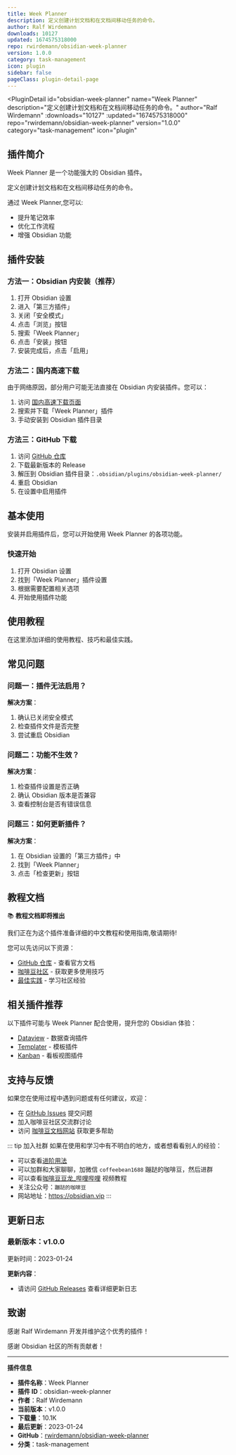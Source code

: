 ```yaml
---
title: Week Planner
description: 定义创建计划文档和在文档间移动任务的命令。
author: Ralf Wirdemann
downloads: 10127
updated: 1674575318000
repo: rwirdemann/obsidian-week-planner
version: 1.0.0
category: task-management
icon: plugin
sidebar: false
pageClass: plugin-detail-page
---
```


<PluginDetail
  id="obsidian-week-planner"
  name="Week Planner"
  description="定义创建计划文档和在文档间移动任务的命令。"
  author="Ralf Wirdemann"
  :downloads="10127"
  :updated="1674575318000"
  repo="rwirdemann/obsidian-week-planner"
  version="1.0.0"
  category="task-management"
  icon="plugin"
>

<!-- AUTO_GENERATED_START -->
## 插件简介

Week Planner 是一个功能强大的 Obsidian 插件。

定义创建计划文档和在文档间移动任务的命令。

通过 Week Planner,您可以:

- 提升笔记效率
- 优化工作流程
- 增强 Obsidian 功能

<!-- AUTO_GENERATED_END -->

<!-- AUTO_GENERATED_START -->
## 插件安装

### 方法一：Obsidian 内安装（推荐）

1. 打开 Obsidian 设置
2. 进入「第三方插件」
3. 关闭「安全模式」
4. 点击「浏览」按钮
5. 搜索「Week Planner」
6. 点击「安装」按钮
7. 安装完成后，点击「启用」

### 方法二：国内高速下载

由于网络原因，部分用户可能无法直接在 Obsidian 内安装插件。您可以：

1. 访问 [国内高速下载页面](/zh/documentation/obsidian-plugins-download.html)
2. 搜索并下载「Week Planner」插件
3. 手动安装到 Obsidian 插件目录

### 方法三：GitHub 下载

1. 访问 [GitHub 仓库](https://github.com/rwirdemann/obsidian-week-planner)
2. 下载最新版本的 Release
3. 解压到 Obsidian 插件目录：`.obsidian/plugins/obsidian-week-planner/`
4. 重启 Obsidian
5. 在设置中启用插件

## 基本使用

安装并启用插件后，您可以开始使用 Week Planner 的各项功能。

### 快速开始

1. 打开 Obsidian 设置
2. 找到「Week Planner」插件设置
3. 根据需要配置相关选项
4. 开始使用插件功能

<!-- AUTO_GENERATED_END -->

<!-- CUSTOM_CONTENT_START:tutorial -->
## 使用教程

在这里添加详细的使用教程、技巧和最佳实践。

<!-- CUSTOM_CONTENT_END:tutorial -->

<!-- SHARED_CONTENT_START -->
## 常见问题

### 问题一：插件无法启用？

**解决方案**：
1. 确认已关闭安全模式
2. 检查插件文件是否完整
3. 尝试重启 Obsidian

### 问题二：功能不生效？

**解决方案**：
1. 检查插件设置是否正确
2. 确认 Obsidian 版本是否兼容
3. 查看控制台是否有错误信息

### 问题三：如何更新插件？

**解决方案**：
1. 在 Obsidian 设置的「第三方插件」中
2. 找到「Week Planner」
3. 点击「检查更新」按钮

## 教程文档

📚 **教程文档即将推出**

我们正在为这个插件准备详细的中文教程和使用指南,敬请期待!

您可以先访问以下资源：
- [GitHub 仓库](https://github.com/rwirdemann/obsidian-week-planner) - 查看官方文档
- [咖啡豆社区](/zh/bases/) - 获取更多使用技巧
- [最佳实践](/zh/best-practices/) - 学习社区经验

## 相关插件推荐

以下插件可能与 Week Planner 配合使用，提升您的 Obsidian 体验：

- [Dataview](/zh/plugins/dataview.html) - 数据查询插件
- [Templater](/zh/plugins/templater-obsidian.html) - 模板插件
- [Kanban](/zh/plugins/obsidian-kanban.html) - 看板视图插件

## 支持与反馈

如果您在使用过程中遇到问题或有任何建议，欢迎：

- 在 [GitHub Issues](https://github.com/rwirdemann/obsidian-week-planner/issues) 提交问题
- 加入咖啡豆社区交流群讨论
- 访问 [咖啡豆文档网站](https://obsidian.vip) 获取更多帮助

::: tip 加入社群
如果在使用和学习中有不明白的地方，或者想看看别人的经验：
- 可以查看[进阶用法](/zh/advanced)
- 可以加群和大家聊聊，加微信 `coffeebean1688` 蹦跶的咖啡豆，然后进群
- 可以查看[咖啡豆豆龙_哔哩哔哩](https://space.bilibili.com/618777356) 视频教程
- 关注公众号：`蹦跶的咖啡豆`
- 网站地址：https://obsidian.vip
:::
<!-- SHARED_CONTENT_END -->

<!-- AUTO_GENERATED_START -->
## 更新日志

### 最新版本：v1.0.0

更新时间：2023-01-24

**更新内容**：
- 请访问 [GitHub Releases](https://github.com/rwirdemann/obsidian-week-planner/releases) 查看详细更新日志

## 致谢

感谢 Ralf Wirdemann 开发并维护这个优秀的插件！

感谢 Obsidian 社区的所有贡献者！

---

**插件信息**
- **插件名称**：Week Planner
- **插件 ID**：obsidian-week-planner
- **作者**：Ralf Wirdemann
- **当前版本**：v1.0.0
- **下载量**：10.1K
- **最后更新**：2023-01-24
- **GitHub**：[rwirdemann/obsidian-week-planner](https://github.com/rwirdemann/obsidian-week-planner)
- **分类**：task-management
<!-- AUTO_GENERATED_END -->

</PluginDetail>

